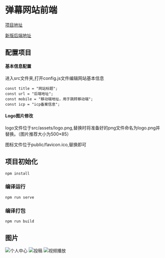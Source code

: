 # 弹幕网站前端

[项目地址](http://47.98.224.169/#/)

[新版后端地址](https://gitee.com/wzmgit/go-danmu)

## 配置项目
#### 基本信息配置
进入src文件夹,打开config.js文件编辑网站基本信息
```
const title = "网站标题";
const url = "后端地址";
const mobile = "移动端地址，用于跳转移动端";
const icp = "icp备案信息";
```
#### Logo图片修改
logo文件位于src/assets/logo.png,替换时将准备好的png文件命名为logo.png并替换。（图片推荐大小为500*85）

图标文件位于public/favicon.ico,替换即可

## 项目初始化
```
npm install
```
### 编译运行
```
npm run serve
```

### 编译打包
```
npm run build
```
## 图片

![个人中心](https://gitee.com/wzmgit/vue-danmu/raw/master/images/%E4%B8%AA%E4%BA%BA%E4%B8%AD%E5%BF%83.PNG)
![投稿](https://gitee.com/wzmgit/vue-danmu/raw/master/images/%E6%8A%95%E7%A8%BF.PNG)
![视频播放](https://gitee.com/wzmgit/vue-danmu/raw/master/images/%E8%A7%86%E9%A2%91%E6%92%AD%E6%94%BE.PNG)
